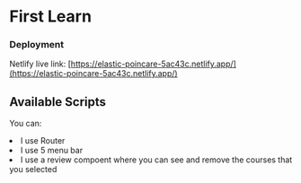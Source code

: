 # First Learn



### Deployment

<!-- Netlify live link: [https://facebook.github.io/create-react-app/docs/deployment](https://facebook.github.io/create-react-app/docs/deployment) -->
Netlify live link: [https://elastic-poincare-5ac43c.netlify.app/](https://elastic-poincare-5ac43c.netlify.app/)

## Available Scripts

You can:
<li>I use Router </li>
<li>I use 5 menu bar</li>
<li>I use a review compoent where you can see and remove the courses that you selected</li>